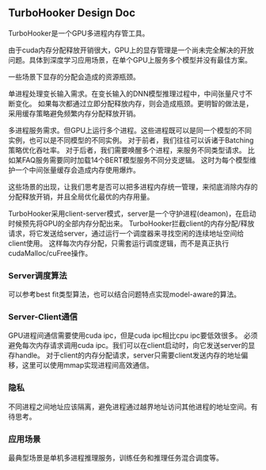 ## TurboHooker Design Doc

TurboHooker是一个GPU多进程内存管工具。

由于cuda内存分配释放开销很大，GPU上的显存管理是一个尚未完全解决的开放问题。具体到深度学习应用场景，在单个GPU上服务多个模型并没有最佳方案。

一些场景下显存的分配会造成的资源瓶颈。

单进程处理变长输入需求。在变长输入的DNN模型推理过程中，中间张量尺寸不断变化。
如果每次都通过立即分配释放内存，则会造成瓶颈。更明智的做法是，采用缓存策略避免频繁内存分配释放开销。

多进程服务需求。但GPU上运行多个进程。这些进程既可以是同一个模型的不同实例，也可以是不同模型的不同实例。
对于前者，我们往往可以诉诸于Batching策略优化吞吐率。
对于后者，我们需要唤醒多个进程，来服务不同类型请求。
比如某FAQ服务需要同时加载14个BERT模型服务不同分支逻辑。
这时为每个模型维护一个中间张量缓存会造成内存使用爆炸。

这些场景的出现，让我们思考是否可以把多进程内存统一管理，来彻底消除内存的分配释放开销，并且全局优化最优的内存用量。

TurboHooker采用client-server模式，server是一个守护进程(deamon)，在启动时候预先将GPU的全部内存分配出来。
TurboHooker拦截client的内存分配/释放请求，将它发送给server，通过运行一个调度器来寻找空闲的连续地址空间给client使用。
这样每次内存分配，只需套运行调度逻辑，而不是真正执行cudaMalloc/cuFree操作。

### Server调度算法
可以参考best fit类型算法，也可以结合问题特点实现model-aware的算法。

### Server-Client通信
GPU进程间通信需要使用cuda ipc，但是cuda ipc相比cpu ipc要低效很多。
必须避免每次内存请求调用cuda ipc。我们可以在client启动时，向它发送server的显存handle。
对于client的内存分配请求，server只需要client发送内存的地址偏移，这里可以使用mmap实现进程间高效通信。

### 隐私
不同进程之间地址应该隔离，避免进程通过越界地址访问其他进程的地址空间。有待思考。

### 应用场景
最典型场景是单机多进程推理服务，训练任务和推理任务混合调度等。
